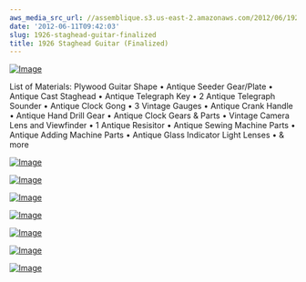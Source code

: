 ```yaml
---
aws_media_src_url: //assemblique.s3.us-east-2.amazonaws.com/2012/06/1926staghead-tuning-rev.jpg
date: '2012-06-11T09:42:03'
slug: 1926-staghead-guitar-finalized
title: 1926 Staghead Guitar (Finalized)
---
```


 [![Image](//assemblique.s3.us-east-2.amazonaws.com/2012/06/1926staghead-tuning-rev.jpg?w=487)](//assemblique.s3.us-east-2.amazonaws.com/2012/06/1926staghead-tuning-rev.jpg)

 List of Materials: Plywood Guitar Shape • Antique Seeder Gear/Plate • Antique Cast Staghead • Antique Telegraph Key • 2 Antique Telegraph Sounder • Antique Clock Gong • 3 Vintage Gauges • Antique Crank Handle • Antique Hand Drill Gear • Antique Clock Gears & Parts • Vintage Camera Lens and Viewfinder • 1 Antique Resisitor • Antique Sewing Machine Parts • Antique Adding Machine Parts • Antique Glass Indicator Light Lenses • & more

 [![Image](//assemblique.s3.us-east-2.amazonaws.com/2012/06/1926staghead-angle-rev.jpg?w=487)](//assemblique.s3.us-east-2.amazonaws.com/2012/06/1926staghead-angle-rev.jpg)

 [![Image](//assemblique.s3.us-east-2.amazonaws.com/2012/06/1926staghead-close-rev.jpg?w=487)](//assemblique.s3.us-east-2.amazonaws.com/2012/06/1926staghead-close-rev.jpg)

 [![Image](//assemblique.s3.us-east-2.amazonaws.com/2012/06/1926staghead-back2-rev.jpg?w=487)](//assemblique.s3.us-east-2.amazonaws.com/2012/06/1926staghead-back2-rev.jpg)

 [![Image](//assemblique.s3.us-east-2.amazonaws.com/2012/06/1926staghead-back-rev.jpg?w=487)](//assemblique.s3.us-east-2.amazonaws.com/2012/06/1926staghead-back-rev.jpg)

 [![Image](//assemblique.s3.us-east-2.amazonaws.com/2012/06/1926staghead-detail-rev.jpg?w=487)](//assemblique.s3.us-east-2.amazonaws.com/2012/06/1926staghead-detail-rev.jpg)

 [![Image](//assemblique.s3.us-east-2.amazonaws.com/2012/06/1926staghead-rev.jpg?w=487)](//assemblique.s3.us-east-2.amazonaws.com/2012/06/1926staghead-rev.jpg)

 [![Image](//assemblique.s3.us-east-2.amazonaws.com/2012/06/1926staghead-close2-rev.jpg?w=487)](//assemblique.s3.us-east-2.amazonaws.com/2012/06/1926staghead-close2-rev.jpg)